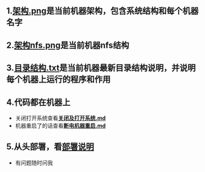 ## 1.[**架构.png**](https://github.com/YuanliangZhang/temp_note/blob/master/%E6%9E%B6%E6%9E%84.png)是当前机器架构，包含系统结构和每个机器名字

## 2.[**架构nfs.png**](https://github.com/YuanliangZhang/temp_note/blob/master/%E6%9E%B6%E6%9E%84nfs.png)是当前机器nfs结构

## 3.[**目录结构.txt**](https://github.com/YuanliangZhang/temp_note/blob/master/%E7%9B%AE%E5%BD%95%E7%BB%93%E6%9E%84.txt)是当前机器最新目录结构说明，并说明每个机器上运行的程序和作用

## 4.代码都在机器上
* 关闭打开系统查看[**关闭及打开系统.md**](https://github.com/YuanliangZhang/temp_note/blob/master/%E5%85%B3%E9%97%AD%E5%8F%8A%E6%89%93%E5%BC%80%E7%B3%BB%E7%BB%9F.md)
* 机器重启了的话查看[**断电机器重启.md**](https://github.com/YuanliangZhang/temp_note/blob/master/%E6%96%AD%E7%94%B5%E6%9C%BA%E5%99%A8%E9%87%8D%E5%90%AF.md)
	
## 5.从头部署，看[**部署说明**](https://github.com/YuanliangZhang/temp_note/tree/master/%E9%83%A8%E7%BD%B2%E8%AF%B4%E6%98%8E)

* 有问题随时问我
